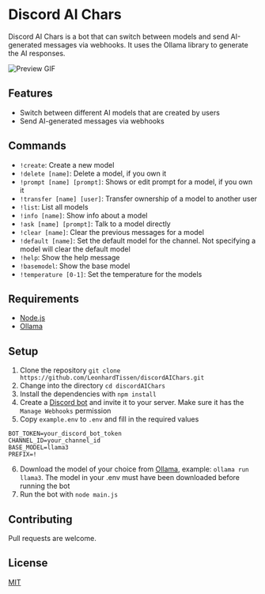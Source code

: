 # Discord AI Chars

Discord AI Chars is a bot that can switch between models and send AI-generated messages via webhooks. It uses the Ollama library to generate the AI responses.

![Preview GIF](https://s.warze.org/discordaichars.gif)

## Features

- Switch between different AI models that are created by users
- Send AI-generated messages via webhooks

## Commands

- `!create`: Create a new model
- `!delete [name]`: Delete a model, if you own it
- `!prompt [name] [prompt]`: Shows or edit prompt for a model, if you own it
- `!transfer [name] [user]`: Transfer ownership of a model to another user
- `!list`: List all models
- `!info [name]`: Show info about a model
- `!ask [name] [prompt]`: Talk to a model directly
- `!clear [name]`: Clear the previous messages for a model
- `!default [name]`: Set the default model for the channel. Not specifying a model will clear the default model
- `!help`: Show the help message
- `!basemodel`: Show the base model
- `!temperature [0-1]`: Set the temperature for the models

## Requirements

- [Node.js](https://nodejs.org/)
- [Ollama](https://ollama.com/download)

## Setup

1. Clone the repository `git clone https://github.com/LeonhardTissen/discordAIChars.git`
2. Change into the directory `cd discordAIChars`
3. Install the dependencies with `npm install`
4. Create a [Discord bot](https://discord.com/developers/applications) and invite it to your server. Make sure it has the `Manage Webhooks` permission
5. Copy `example.env` to `.env` and fill in the required values

```env
BOT_TOKEN=your_discord_bot_token
CHANNEL_ID=your_channel_id
BASE_MODEL=llama3
PREFIX=!
```

6. Download the model of your choice from [Ollama](https://ollama.com/library), example: `ollama run llama3`. The model in your .env must have been downloaded before running the bot
7. Run the bot with `node main.js`

## Contributing

Pull requests are welcome.

## License

[MIT](https://choosealicense.com/licenses/mit/)
